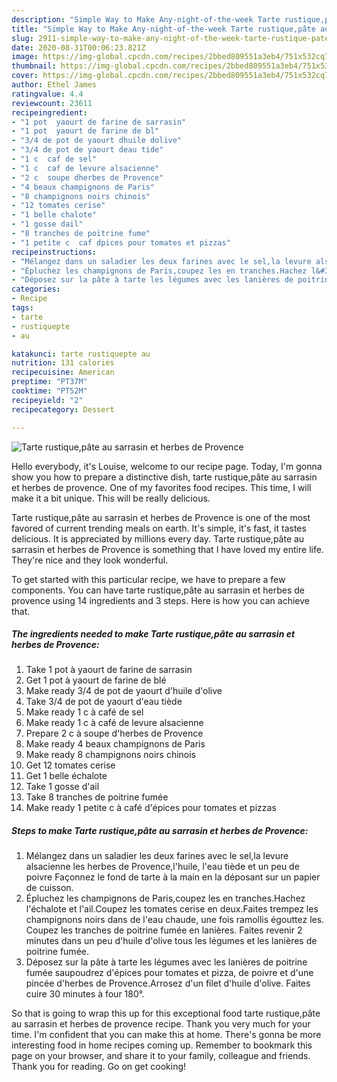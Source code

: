 ```yaml
---
description: "Simple Way to Make Any-night-of-the-week Tarte rustique,pâte au sarrasin et herbes de Provence"
title: "Simple Way to Make Any-night-of-the-week Tarte rustique,pâte au sarrasin et herbes de Provence"
slug: 2911-simple-way-to-make-any-night-of-the-week-tarte-rustique-pate-au-sarrasin-et-herbes-de-provence
date: 2020-08-31T00:06:23.821Z
image: https://img-global.cpcdn.com/recipes/2bbed809551a3eb4/751x532cq70/tarte-rustiquepate-au-sarrasin-et-herbes-de-provence-photo-principale-de-la-recette.jpg
thumbnail: https://img-global.cpcdn.com/recipes/2bbed809551a3eb4/751x532cq70/tarte-rustiquepate-au-sarrasin-et-herbes-de-provence-photo-principale-de-la-recette.jpg
cover: https://img-global.cpcdn.com/recipes/2bbed809551a3eb4/751x532cq70/tarte-rustiquepate-au-sarrasin-et-herbes-de-provence-photo-principale-de-la-recette.jpg
author: Ethel James
ratingvalue: 4.4
reviewcount: 23611
recipeingredient:
- "1 pot  yaourt de farine de sarrasin"
- "1 pot  yaourt de farine de bl"
- "3/4 de pot de yaourt dhuile dolive"
- "3/4 de pot de yaourt deau tide"
- "1 c  caf de sel"
- "1 c  caf de levure alsacienne"
- "2 c  soupe dherbes de Provence"
- "4 beaux champignons de Paris"
- "8 champignons noirs chinois"
- "12 tomates cerise"
- "1 belle chalote"
- "1 gosse dail"
- "8 tranches de poitrine fume"
- "1 petite c  caf dpices pour tomates et pizzas"
recipeinstructions:
- "Mélangez dans un saladier les deux farines avec le sel,la levure alsacienne les herbes de Provence,l&#39;huile, l&#39;eau tiède et un peu de poivre Façonnez le fond de tarte à la main en la déposant sur un papier de cuisson."
- "Épluchez les champignons de Paris,coupez les en tranches.Hachez l&#39;échalote et l&#39;ail.Coupez les tomates cerise en deux.Faites trempez les champignons noirs dans de l&#39;eau chaude, une fois ramollis égouttez les. Coupez les tranches de poitrine fumée en lanières. Faites revenir 2 minutes dans un peu d&#39;huile d&#39;olive tous les légumes et les lanières de poitrine fumée."
- "Déposez sur la pâte à tarte les légumes avec les lanières de poitrine fumée saupoudrez d&#39;épices pour tomates et pizza, de poivre et d&#39;une pincée d&#39;herbes de Provence.Arrosez d&#39;un filet d&#39;huile d&#39;olive. Faites cuire 30 minutes à four 180°."
categories:
- Recipe
tags:
- tarte
- rustiquepte
- au

katakunci: tarte rustiquepte au 
nutrition: 131 calories
recipecuisine: American
preptime: "PT37M"
cooktime: "PT52M"
recipeyield: "2"
recipecategory: Dessert

---
```



![Tarte rustique,pâte au sarrasin et herbes de Provence](https://img-global.cpcdn.com/recipes/2bbed809551a3eb4/751x532cq70/tarte-rustiquepate-au-sarrasin-et-herbes-de-provence-photo-principale-de-la-recette.jpg)

Hello everybody, it's Louise, welcome to our recipe page. Today, I'm gonna show you how to prepare a distinctive dish, tarte rustique,pâte au sarrasin et herbes de provence. One of my favorites food recipes. This time, I will make it a bit unique. This will be really delicious.

Tarte rustique,pâte au sarrasin et herbes de Provence is one of the most favored of current trending meals on earth. It's simple, it's fast, it tastes delicious. It is appreciated by millions every day. Tarte rustique,pâte au sarrasin et herbes de Provence is something that I have loved my entire life. They're nice and they look wonderful.




To get started with this particular recipe, we have to prepare a few components. You can have tarte rustique,pâte au sarrasin et herbes de provence using 14 ingredients and 3 steps. Here is how you can achieve that.

<!--inarticleads1-->

##### The ingredients needed to make Tarte rustique,pâte au sarrasin et herbes de Provence:

1. Take 1 pot à yaourt de farine de sarrasin
1. Get 1 pot à yaourt de farine de blé
1. Make ready 3/4 de pot de yaourt d&#39;huile d&#39;olive
1. Take 3/4 de pot de yaourt d&#39;eau tiède
1. Make ready 1 c à café de sel
1. Make ready 1 c à café de levure alsacienne
1. Prepare 2 c à soupe d&#39;herbes de Provence
1. Make ready 4 beaux champignons de Paris
1. Make ready 8 champignons noirs chinois
1. Get 12 tomates cerise
1. Get 1 belle échalote
1. Take 1 gosse d&#39;ail
1. Take 8 tranches de poitrine fumée
1. Make ready 1 petite c à café d&#39;épices pour tomates et pizzas




<!--inarticleads2-->

##### Steps to make Tarte rustique,pâte au sarrasin et herbes de Provence:

1. Mélangez dans un saladier les deux farines avec le sel,la levure alsacienne les herbes de Provence,l&#39;huile, l&#39;eau tiède et un peu de poivre Façonnez le fond de tarte à la main en la déposant sur un papier de cuisson.
1. Épluchez les champignons de Paris,coupez les en tranches.Hachez l&#39;échalote et l&#39;ail.Coupez les tomates cerise en deux.Faites trempez les champignons noirs dans de l&#39;eau chaude, une fois ramollis égouttez les. Coupez les tranches de poitrine fumée en lanières. Faites revenir 2 minutes dans un peu d&#39;huile d&#39;olive tous les légumes et les lanières de poitrine fumée.
1. Déposez sur la pâte à tarte les légumes avec les lanières de poitrine fumée saupoudrez d&#39;épices pour tomates et pizza, de poivre et d&#39;une pincée d&#39;herbes de Provence.Arrosez d&#39;un filet d&#39;huile d&#39;olive. Faites cuire 30 minutes à four 180°.




So that is going to wrap this up for this exceptional food tarte rustique,pâte au sarrasin et herbes de provence recipe. Thank you very much for your time. I'm confident that you can make this at home. There's gonna be more interesting food in home recipes coming up. Remember to bookmark this page on your browser, and share it to your family, colleague and friends. Thank you for reading. Go on get cooking!
